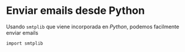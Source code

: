 # Enviar emails desde Python

Usando ```smtplib``` que viene incorporada en *Python*,
podemos facilmente enviar emails

```import smtplib```

